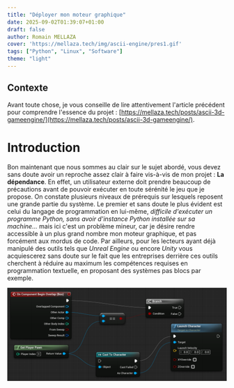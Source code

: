 ```yaml
---
title: "Déployer mon moteur graphique"
date: 2025-09-02T01:39:07+01:00
draft: false
author: Romain MELLAZA
cover: 'https://mellaza.tech/img/ascii-engine/pres1.gif'
tags: ["Python", "Linux", "Software"]
theme: "light"
---
```


## Contexte
Avant toute chose, je vous conseille de lire attentivement l'article précédent pour comprendre l'essence du projet : [https://mellaza.tech/posts/ascii-3d-gameengine/](https://mellaza.tech/posts/ascii-3d-gameengine/).

# Introduction
Bon maintenant que nous sommes au clair sur le sujet abordé, vous devez sans doute avoir un reproche assez clair à faire vis-à-vis de mon projet : **La dépendance**. En effet, un utilisateur externe doit prendre beaucoup de précautions avant de pouvoir exécuter en toute sérénité le jeu que je propose. On constate plusieurs niveaux de prérequis sur lesquels reposent une grande partie du système. Le premier et sans doute le plus évident est celui du langage de programmation en lui-même, *difficile d'exécuter un programme Python, sans avoir d'instance Python installée sur sa machine...* mais ici c'est un problème mineur, car je désire rendre accessible à un plus grand nombre mon moteur graphique, et pas forcément aux mordus de code. Par ailleurs, pour les lecteurs ayant déjà manipulé des outils tels que *Unreal Engine* ou encore *Unity* vous acquiescerez sans doute sur le fait que les entreprises derrière ces outils cherchent à réduire au maximum les compétences requises en programmation textuelle, en proposant des systèmes pas blocs par exemple.

![Le système Blueprint dans Unreal Engine|inline](static\img\ascii-engine\blueprint.png)
